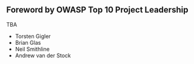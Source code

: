 ## Foreword by OWASP Top 10 Project Leadership

TBA

- Torsten Gigler
- Brian Glas
- Neil Smithline
- Andrew van der Stock

